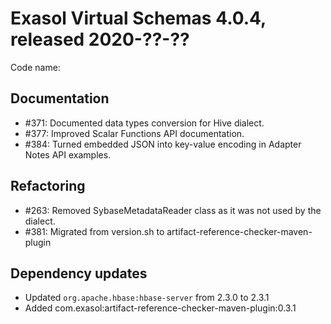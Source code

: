 # Exasol Virtual Schemas 4.0.4, released 2020-??-??

Code name:

## Documentation

* #371: Documented data types conversion for Hive dialect.
* #377: Improved Scalar Functions API documentation.
* #384: Turned embedded JSON into key-value encoding in Adapter Notes API examples.

## Refactoring

* #263: Removed SybaseMetadataReader class as it was not used by the dialect.
* #381: Migrated from version.sh to artifact-reference-checker-maven-plugin

## Dependency updates

* Updated `org.apache.hbase:hbase-server` from 2.3.0 to 2.3.1
* Added com.exasol:artifact-reference-checker-maven-plugin:0.3.1